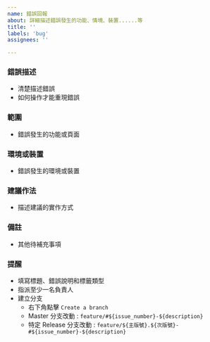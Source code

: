 ```yaml
---
name: 錯誤回報
about: 詳細描述錯誤發生的功能、情境、裝置......等
title: ''
labels: 'bug'
assignees: ''

---
```


### 錯誤描述
- 清楚描述錯誤
- 如何操作才能重現錯誤

### 範圍
- 錯誤發生的功能或頁面

### 環境或裝置
- 錯誤發生的環境或裝置

### 建議作法
- 描述建議的實作方式

### 備註
- 其他待補充事項

### 提醒
- 填寫標題、錯誤說明和標籤類型
- 指派至少一名負責人
- 建立分支
  - 右下角點擊 `Create a branch`
  - Master 分支改動 : `feature/#${issue_number}-${description}`
  - 特定 Release 分支改動 : `feature/${主版號}.${次版號}-#${issue_number}-${description}`


